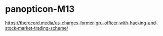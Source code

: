 # panopticon-M13

https://therecord.media/us-charges-former-gru-officer-with-hacking-and-stock-market-trading-scheme/
